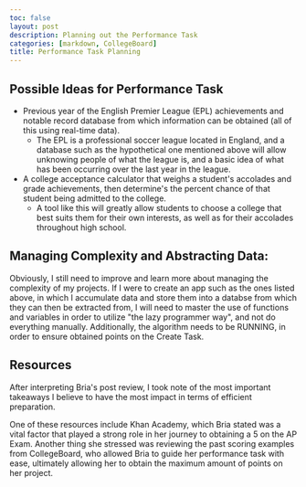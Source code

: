```yaml
---
toc: false
layout: post
description: Planning out the Performance Task
categories: [markdown, CollegeBoard]
title: Performance Task Planning
---
```

## Possible Ideas for Performance Task
- Previous year of the English Premier League (EPL) achievements and notable record database from which information can be obtained (all of this using real-time data).
    - The EPL is a professional soccer league located in England, and a database such as the hypothetical one mentioned above will allow unknowing people of what the league is, and a basic idea of what has been occurring over the last year in the league.
- A college acceptance calculator that weighs a student's accolades and grade achievements, then determine's the percent chance of that student being admitted to the college. 
    - A tool like this will greatly allow students to choose a college that best suits them for their own interests, as well as for their accolades throughout high school. 

## Managing Complexity and Abstracting Data:
 
Obviously, I still need to improve and learn more about managing the complexity of my projects. If I were to create an app such as the ones listed above, in which I accumulate data and store them into a databse from which they can then be extracted from, I will need to master the use of functions and variables in order to utilize "the lazy programmer way", and not do everything manually. Additionally, the algorithm needs to be RUNNING, in order to ensure obtained points on the Create Task. 

## Resources

After interpreting Bria's post review, I took note of the most important takeaways I believe to have the most impact in terms of efficient preparation. 

One of these resources include Khan Academy, which Bria stated was a vital factor that played a strong role in her journey to obtaining a 5 on the AP Exam. Another thing she stressed was reviewing the past scoring examples from CollegeBoard, who allowed Bria to guide her performance task with ease, ultimately allowing her to obtain the maximum amount of points on her project. 